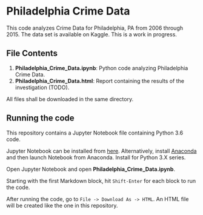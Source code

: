 # Philadelphia Crime Data

This code analyzes Crime Data for Philadelphia, PA from 2006 through 2015.  The data set is available on Kaggle.  This is a work in progress.

## File Contents

1. **Philadelphia_Crime_Data.ipynb**: Python code analyzing Philadelphia Crime Data.
2. **Philadelphia_Crime_Data.html**: Report containing the results of the investigation (TODO).

All files shall be downloaded in the same directory.

## Running the code

This repository contains a Jupyter Notebook file containing Python 3.6 code.

Jupyter Notebook can be installed from [here](http://jupyter.org/).  Alternatively, install [Anaconda](https://www.continuum.io/downloads) and then launch Notebook from Anaconda.  Install for Python 3.X series.

Open Jupyter Notebook and open **Philadelphia_Crime_Data.ipynb**.

Starting with the first Markdown block, hit `Shift-Enter` for each block to run the code.

After running the code, go to `File -> Download As -> HTML`.  An HTML file will be created like the one in this repository.